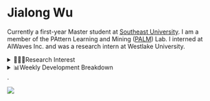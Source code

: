 #  Jialong Wu

Currently a first-year Master student at [Southeast University](https://www.seu.edu.cn/english/).
I am a member of the PAttern Learning and Mining ([PALM](http://palm.seu.edu.cn/home.html)) Lab. I interned at AIWaves Inc. and was a research intern at Westlake University.

<details><summary>👨🏻‍💻Research Interest</summary>
My current research interests primarily encompass three aspects:

- Exploring the **synergies** between large-scale and small-scale models.
- Investigating the <strong>personalization and interactive</strong> abilities of LLMs.
- Utilizing  <strong>causal inference</strong>  to mitigate bias in conventional NLP tasks.

Recent works:
[Constituency Parsing using LLMs](https://arxiv.org/pdf/2310.19462.pdf), [Agents](https://arxiv.org/pdf/2309.07870.pdf)
</details>

<details><summary>📊Weekly Development Breakdown</summary>

<!--START_SECTION:waka-->
```txt
From: 07 November 2023 - To: 14 November 2023
Total Time: 16 hrs
Python           6 hrs 55 mins   ██████████▓░░░░░░░░░░░░░░   43.25 %
Markdown         3 hrs 57 mins   ██████▒░░░░░░░░░░░░░░░░░░   24.69 %
Bash             2 hrs 41 mins   ████▒░░░░░░░░░░░░░░░░░░░░   16.86 %
Text             1 hr 31 mins    ██▒░░░░░░░░░░░░░░░░░░░░░░   09.51 %
TeX              46 mins         █▒░░░░░░░░░░░░░░░░░░░░░░░   04.81 %
```
<!--END_SECTION:waka-->

[![wakatime](https://wakatime.com/badge/user/c6720b29-9431-4a60-bc9d-e1fb2b6bd65f.svg)](https://wakatime.com/@c6720b29-9431-4a60-bc9d-e1fb2b6bd65f)
</details>.

![](https://komarev.com/ghpvc/?username=callanwu)
